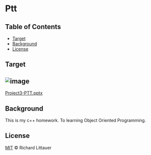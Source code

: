 # Ptt

## Table of Contents
- [Target](#target)
- [Background](#background)
- [License](#license)
## Target
![image](https://user-images.githubusercontent.com/63649186/124131973-e838c300-dab2-11eb-960e-735ba55ac1ab.png)
---
[Project3-PTT.pptx](https://github.com/winter901017/Ptt/files/6664347/Project3-PTT.pptx)
## Background

This is my c++ homework.
To learning Object Oriented Programming.

## License

[MIT](LICENSE) © Richard Littauer
